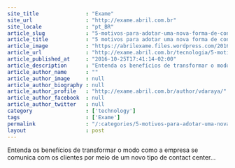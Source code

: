 ```yaml
---
site_title               : "Exame"
site_url                 : "http://exame.abril.com.br"
site_locale              : "pt_BR"
article_slug             : "5-motivos-para-adotar-uma-nova-forma-de-contato-com-o-cliente"
article_title            : "5 motivos para adotar uma nova forma de contato com o cliente"
article_image            : "https://abrilexame.files.wordpress.com/2016/10/genesis_abre1.jpg?quality=70&strip=all&w=810"
article_url              : "http://exame.abril.com.br/tecnologia/5-motivos-para-adotar-uma-nova-abordagem-de-contato-cliente/"
article_published_at     : "2016-10-25T17:41:14-02:00"
article_description      : "Entenda os benefícios de transformar o modo como a empresa se comunica com os clientes por meio de um novo tipo de contact center..."
article_author_name      : ""
article_author_image     : null
article_author_biography : null
article_author_profile   : "http://exame.abril.com.br/author/vdaraya/"
article_author_facebook  : null
article_author_twitter   : null
category                 : ['technology']
tags                     : ['Exame']
permalink                : "/:categories/5-motivos-para-adotar-uma-nova-forma-de-contato-com-o-cliente/"
layout                   : post
---
```


Entenda os benefícios de transformar o modo como a empresa se comunica com os clientes por meio de um novo tipo de contact center...
